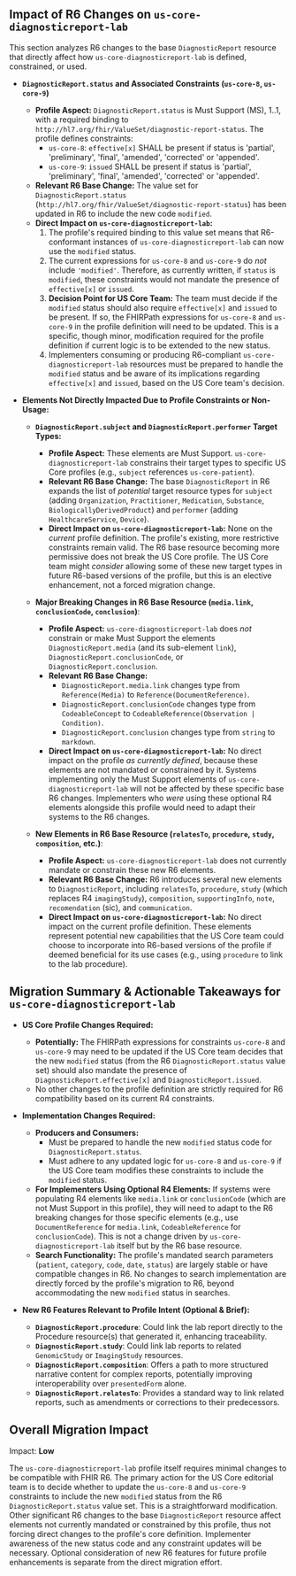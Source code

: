 ## Impact of R6 Changes on `us-core-diagnosticreport-lab`

This section analyzes R6 changes to the base `DiagnosticReport` resource that directly affect how `us-core-diagnosticreport-lab` is defined, constrained, or used.

*   **`DiagnosticReport.status` and Associated Constraints (`us-core-8`, `us-core-9`)**
    *   **Profile Aspect:** `DiagnosticReport.status` is Must Support (MS), 1..1, with a required binding to `http://hl7.org/fhir/ValueSet/diagnostic-report-status`.
        The profile defines constraints:
        *   `us-core-8`: `effective[x]` SHALL be present if status is 'partial', 'preliminary', 'final', 'amended', 'corrected' or 'appended'.
        *   `us-core-9`: `issued` SHALL be present if status is 'partial', 'preliminary', 'final', 'amended', 'corrected' or 'appended'.
    *   **Relevant R6 Base Change:** The value set for `DiagnosticReport.status` (`http://hl7.org/fhir/ValueSet/diagnostic-report-status`) has been updated in R6 to include the new code `modified`.
    *   **Direct Impact on `us-core-diagnosticreport-lab`:**
        1.  The profile's required binding to this value set means that R6-conformant instances of `us-core-diagnosticreport-lab` can now use the `modified` status.
        2.  The current expressions for `us-core-8` and `us-core-9` do *not* include `'modified'`. Therefore, as currently written, if `status` is `modified`, these constraints would not mandate the presence of `effective[x]` or `issued`.
        3.  **Decision Point for US Core Team:** The team must decide if the `modified` status should also require `effective[x]` and `issued` to be present. If so, the FHIRPath expressions for `us-core-8` and `us-core-9` in the profile definition will need to be updated. This is a specific, though minor, modification required for the profile definition if current logic is to be extended to the new status.
        4.  Implementers consuming or producing R6-compliant `us-core-diagnosticreport-lab` resources must be prepared to handle the `modified` status and be aware of its implications regarding `effective[x]` and `issued`, based on the US Core team's decision.

*   **Elements Not Directly Impacted Due to Profile Constraints or Non-Usage:**
    *   **`DiagnosticReport.subject` and `DiagnosticReport.performer` Target Types:**
        *   **Profile Aspect:** These elements are Must Support. `us-core-diagnosticreport-lab` constrains their target types to specific US Core profiles (e.g., `subject` references `us-core-patient`).
        *   **Relevant R6 Base Change:** The base `DiagnosticReport` in R6 expands the list of *potential* target resource types for `subject` (adding `Organization`, `Practitioner`, `Medication`, `Substance`, `BiologicallyDerivedProduct`) and `performer` (adding `HealthcareService`, `Device`).
        *   **Direct Impact on `us-core-diagnosticreport-lab`:** None on the *current* profile definition. The profile's existing, more restrictive constraints remain valid. The R6 base resource becoming more permissive does not break the US Core profile. The US Core team might *consider* allowing some of these new target types in future R6-based versions of the profile, but this is an elective enhancement, not a forced migration change.

    *   **Major Breaking Changes in R6 Base Resource (`media.link`, `conclusionCode`, `conclusion`)**:
        *   **Profile Aspect:** `us-core-diagnosticreport-lab` does *not* constrain or make Must Support the elements `DiagnosticReport.media` (and its sub-element `link`), `DiagnosticReport.conclusionCode`, or `DiagnosticReport.conclusion`.
        *   **Relevant R6 Base Change:**
            *   `DiagnosticReport.media.link` changes type from `Reference(Media)` to `Reference(DocumentReference)`.
            *   `DiagnosticReport.conclusionCode` changes type from `CodeableConcept` to `CodeableReference(Observation | Condition)`.
            *   `DiagnosticReport.conclusion` changes type from `string` to `markdown`.
        *   **Direct Impact on `us-core-diagnosticreport-lab`:** No direct impact on the profile *as currently defined*, because these elements are not mandated or constrained by it. Systems implementing only the Must Support elements of `us-core-diagnosticreport-lab` will not be affected by these specific base R6 changes. Implementers who *were* using these optional R4 elements alongside this profile would need to adapt their systems to the R6 changes.

    *   **New Elements in R6 Base Resource (`relatesTo`, `procedure`, `study`, `composition`, etc.)**:
        *   **Profile Aspect:** `us-core-diagnosticreport-lab` does not currently mandate or constrain these new R6 elements.
        *   **Relevant R6 Base Change:** R6 introduces several new elements to `DiagnosticReport`, including `relatesTo`, `procedure`, `study` (which replaces R4 `imagingStudy`), `composition`, `supportingInfo`, `note`, `recomendation` (sic), and `communication`.
        *   **Direct Impact on `us-core-diagnosticreport-lab`:** No direct impact on the current profile definition. These elements represent potential new capabilities that the US Core team could choose to incorporate into R6-based versions of the profile if deemed beneficial for its use cases (e.g., using `procedure` to link to the lab procedure).

## Migration Summary & Actionable Takeaways for `us-core-diagnosticreport-lab`

*   **US Core Profile Changes Required:**
    *   **Potentially:** The FHIRPath expressions for constraints `us-core-8` and `us-core-9` may need to be updated if the US Core team decides that the new `modified` status (from the R6 `DiagnosticReport.status` value set) should also mandate the presence of `DiagnosticReport.effective[x]` and `DiagnosticReport.issued`.
    *   No other changes to the profile definition are strictly required for R6 compatibility based on its current R4 constraints.

*   **Implementation Changes Required:**
    *   **Producers and Consumers:**
        *   Must be prepared to handle the new `modified` status code for `DiagnosticReport.status`.
        *   Must adhere to any updated logic for `us-core-8` and `us-core-9` if the US Core team modifies these constraints to include the `modified` status.
    *   **For Implementers Using Optional R4 Elements:** If systems were populating R4 elements like `media.link` or `conclusionCode` (which are not Must Support in this profile), they will need to adapt to the R6 breaking changes for those specific elements (e.g., use `DocumentReference` for `media.link`, `CodeableReference` for `conclusionCode`). This is not a change driven by `us-core-diagnosticreport-lab` itself but by the R6 base resource.
    *   **Search Functionality:** The profile's mandated search parameters (`patient`, `category`, `code`, `date`, `status`) are largely stable or have compatible changes in R6. No changes to search implementation are directly forced by the profile's migration to R6, beyond accommodating the new `modified` status in searches.

*   **New R6 Features Relevant to Profile Intent (Optional & Brief):**
    *   **`DiagnosticReport.procedure`**: Could link the lab report directly to the Procedure resource(s) that generated it, enhancing traceability.
    *   **`DiagnosticReport.study`**: Could link lab reports to related `GenomicStudy` or `ImagingStudy` resources.
    *   **`DiagnosticReport.composition`**: Offers a path to more structured narrative content for complex reports, potentially improving interoperability over `presentedForm` alone.
    *   **`DiagnosticReport.relatesTo`**: Provides a standard way to link related reports, such as amendments or corrections to their predecessors.

## Overall Migration Impact
Impact: **Low**

The `us-core-diagnosticreport-lab` profile itself requires minimal changes to be compatible with FHIR R6. The primary action for the US Core editorial team is to decide whether to update the `us-core-8` and `us-core-9` constraints to include the new `modified` status from the R6 `DiagnosticReport.status` value set. This is a straightforward modification. Other significant R6 changes to the base `DiagnosticReport` resource affect elements not currently mandated or constrained by this profile, thus not forcing direct changes to the profile's core definition. Implementer awareness of the new status code and any constraint updates will be necessary. Optional consideration of new R6 features for future profile enhancements is separate from the direct migration effort.